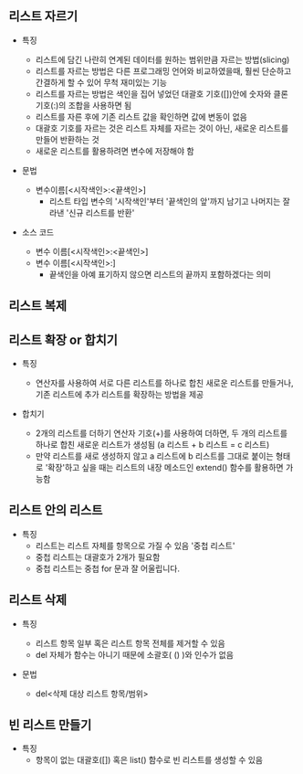 ## 리스트 자르기

- 특징
  - 리스트에 담긴 나란히 연계된 데이터를 원하는 범위만큼 자르는 방법(slicing)
  - 리스트를 자르는 방법은 다른 프로그래밍 언어와 비교하였을때, 훨씬 단순하고 간결하게 할 수 있어 무척 재미있는 기능
  - 리스트를 자르는 방법은 색인을 집어 넣었던 대괄호 기호([])안에 숫자와 클론 기호(:)의 조합을 사용하면 됨
  - 리스트를 자른 후에 기존 리스트 값을 확인하면 값에 변동이 없음
  - 대괄호 기호를 자르는 것은 리스트 자체를 자르는 것이 아닌, 새로운 리스트를 만들어 반환하는 것
  - 새로운 리스트를 활용하려면 변수에 저장해야 함

- 문법
  - 변수이름[<시작색인>:<끝색인>]
    - 리스트 타입 변수의 '시작색인'부터 '끝색인의 앞'까지 남기고 나머지는 잘라낸 '신규 리스트를 반환'

- 소스 코드
  - 변수 이름[<시작색인>:<끝색인>]
  - 변수 이름[<시작색인>:]  
    - 끝색인을 아예 표기하지 않으면 리스트의 끝까지 포함하겠다는 의미

## 리스트 복제

## 리스트 확장 or 합치기

- 특징
  - 연산자를 사용하여 서로 다른 리스트를 하나로 합친 새로운 리스트를 만들거나, 기존 리스트에 추가 리스트를 확장하는 방법을 제공

- 합치기
  - 2개의 리스트를 더하기 연산자 기호(+)를 사용하여 더하면, 두 개의 리스트를 하나로 합친 새로운 리스트가 생성됨 (a 리스트 + b 리스트 = c 리스트)
  - 만약 리스트를 새로 생성하지 않고 a 리스트에 b 리스트를 그대로 붙이는 형태로 '확장'하고 싶을 때는 리스트의 내장 메소드인 extend() 함수를 활용하면 가능함

## 리스트 안의 리스트

- 특징
  - 리스트는 리스트 자체를 항목으로 가질 수 있음 '중첩 리스트'
  - 중첩 리스트는 대괄호가 2개가 필요함
  - 중첩 리스트는 중첩 for 문과 잘 어울립니다.

## 리스트 삭제

- 특징
  - 리스트 항목 일부 혹은 리스트 항목 전체를 제거할 수 있음
  - del 자체가 함수는 아니기 때문에 소괄호( () )와 인수가 없음


- 문법
  - del<삭제 대상 리스트 항목/범위>

## 빈 리스트 만들기

- 특징
  - 항목이 없는 대괄호([]) 혹은 list() 함수로 빈 리스트를 생성할 수 있음
